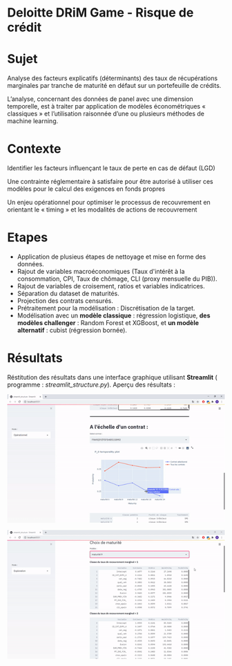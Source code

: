 # Deloitte DRiM Game - Risque de crédit

# Sujet 
Analyse des facteurs explicatifs (déterminants) des taux de récupérations marginales par tranche de maturité en défaut sur un portefeuille de crédits.

L’analyse, concernant des données de panel avec une dimension temporelle, est à traiter par application de modèles économétriques « classiques » et l’utilisation raisonnée d’une ou plusieurs méthodes de machine learning.

# Contexte

Identifier les facteurs influençant le taux de perte en cas de défaut (LGD)
 
Une contrainte réglementaire à satisfaire pour être autorisé à utiliser ces modèles pour le calcul des exigences en fonds propres

Un enjeu opérationnel pour optimiser le processus de recouvrement en orientant le « timing » et les modalités de actions de recouvrement

# Etapes

* Application de plusieus étapes de nettoyage et mise en forme des données.
* Rajout de variables macroéconomiques (Taux d'intérêt à la consommation, CPI, Taux de chômage, CLI (proxy mensuelle du PIB)).
* Rajout de variables de croisement, ratios et variables indicatrices.
* Séparation du dataset de maturités.
* Projection des contrats censurés.
* Prétraitement pour la modélisation : Discrétisation de la target.
* Modélisation avec un **modèle classique** : régression logistique, **des modèles challenger** : Random Forest et XGBoost, et **un modèle alternatif** : cubist (régression bornée).

# Résultats
Réstitution des résultats dans une interface graphique utilisant **Streamlit** ( programme : *streamlit_structure.py*).
Aperçu des résultats :
<p align="center">
  <img src="https://github.com/Mehdi2402/images/blob/main/drim_contrat.gif?raw=true" />
</p>
<p align="center">
  <img src="https://github.com/Mehdi2402/images/blob/main/drim_mat.gif?raw=true" />
</p>
